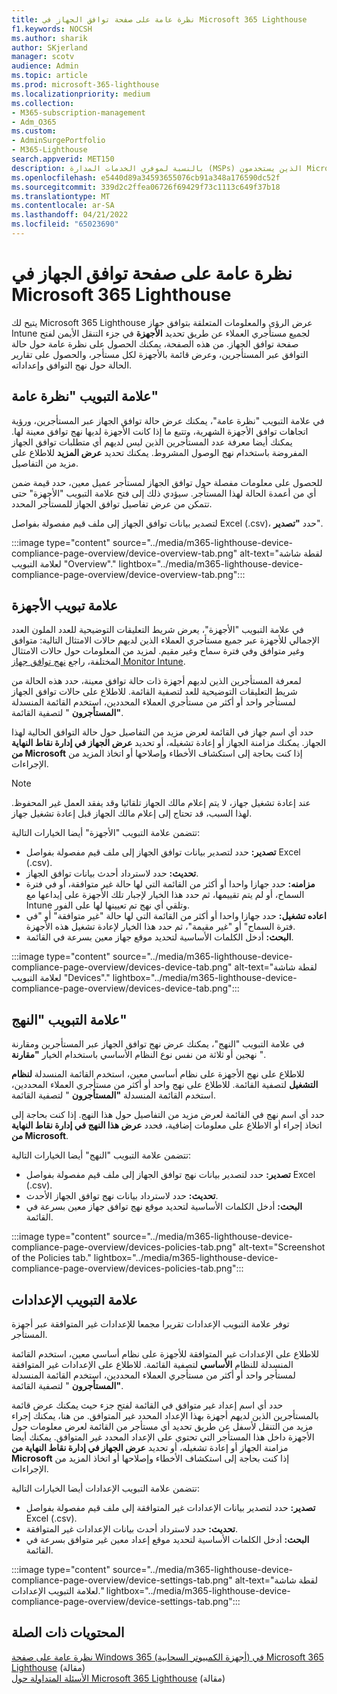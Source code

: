```yaml
---
title: نظرة عامة على صفحة توافق الجهاز في Microsoft 365 Lighthouse
f1.keywords: NOCSH
ms.author: sharik
author: SKjerland
manager: scotv
audience: Admin
ms.topic: article
ms.prod: microsoft-365-lighthouse
ms.localizationpriority: medium
ms.collection:
- M365-subscription-management
- Adm_O365
ms.custom:
- AdminSurgePortfolio
- M365-Lighthouse
search.appverid: MET150
description: بالنسبة لموفري الخدمات المدارة (MSPs) الذين يستخدمون Microsoft 365 Lighthouse، تعرف على صفحة توافق الجهاز.
ms.openlocfilehash: e5440d89a34593655076cb91a348a176590dc52f
ms.sourcegitcommit: 339d2c2ffea06726f69429f73c1113c649f37b18
ms.translationtype: MT
ms.contentlocale: ar-SA
ms.lasthandoff: 04/21/2022
ms.locfileid: "65023690"
---
```

# <a name="overview-of-the-device-compliance-page-in-microsoft-365-lighthouse"></a>نظرة عامة على صفحة توافق الجهاز في Microsoft 365 Lighthouse

يتيح لك Microsoft 365 Lighthouse عرض الرؤى والمعلومات المتعلقة بتوافق جهاز Intune لجميع مستأجري العملاء عن طريق تحديد **الأجهزة** في جزء التنقل الأيمن لفتح صفحة توافق الجهاز. من هذه الصفحة، يمكنك الحصول على نظرة عامة حول حالة التوافق عبر المستأجرين، وعرض قائمة بالأجهزة لكل مستأجر، والحصول على تقارير الحالة حول نهج التوافق وإعداداته.

## <a name="overview-tab"></a>علامة التبويب "نظرة عامة"  
  
في علامة التبويب "نظرة عامة"، يمكنك عرض حالة توافق الجهاز عبر المستأجرين، ورؤية اتجاهات توافق الأجهزة الشهرية، وتتبع ما إذا كانت الأجهزة لديها نهج توافق معينة لها. يمكنك أيضا معرفة عدد المستأجرين الذين ليس لديهم أي متطلبات توافق الجهاز المفروضة باستخدام نهج الوصول المشروط. يمكنك تحديد **عرض المزيد** للاطلاع على مزيد من التفاصيل.

للحصول على معلومات مفصلة حول توافق الجهاز لمستأجر عميل معين، حدد قيمة ضمن أي من أعمدة الحالة لهذا المستأجر. سيؤدي ذلك إلى فتح علامة التبويب "الأجهزة" حتى تتمكن من عرض تفاصيل توافق الجهاز للمستأجر المحدد.

لتصدير بيانات توافق الجهاز إلى ملف قيم مفصولة بفواصل Excel (.csv)، حدد **"تصدير**".

:::image type="content" source="../media/m365-lighthouse-device-compliance-page-overview/device-overview-tab.png" alt-text="لقطة شاشة لعلامة التبويب &quot;Overview&quot;." lightbox="../media/m365-lighthouse-device-compliance-page-overview/device-overview-tab.png":::

## <a name="devices-tab"></a>علامة تبويب الأجهزة

في علامة التبويب "الأجهزة"، يعرض شريط التعليقات التوضيحية للعدد الملون العدد الإجمالي للأجهزة عبر جميع مستأجري العملاء الذين لديهم حالات الامتثال التالية: متوافق وغير متوافق وفي فترة سماح وغير مقيم. لمزيد من المعلومات حول حالات الامتثال المختلفة، راجع [نهج توافق جهاز Monitor Intune](/mem/intune/protect/compliance-policy-monitor).

لمعرفة المستأجرين الذين لديهم أجهزة ذات حالة توافق معينة، حدد هذه الحالة من شريط التعليقات التوضيحية للعد لتصفية القائمة. للاطلاع على حالات توافق الجهاز لمستأجر واحد أو أكثر من مستأجري العملاء المحددين، استخدم القائمة المنسدلة **"المستأجرون** " لتصفية القائمة.

حدد أي اسم جهاز في القائمة لعرض مزيد من التفاصيل حول حالة التوافق الحالية لهذا الجهاز. يمكنك مزامنة الجهاز أو إعادة تشغيله، أو تحديد **عرض الجهاز في إدارة نقاط النهاية من Microsoft** إذا كنت بحاجة إلى استكشاف الأخطاء وإصلاحها أو اتخاذ المزيد من الإجراءات.

> [!NOTE]
> عند إعادة تشغيل جهاز، لا يتم إعلام مالك الجهاز تلقائيا وقد يفقد العمل غير المحفوظ. لهذا السبب، قد تحتاج إلى إعلام مالك الجهاز قبل إعادة تشغيل جهاز.

تتضمن علامة التبويب "الأجهزة" أيضا الخيارات التالية:

- **تصدير:** حدد لتصدير بيانات توافق الجهاز إلى ملف قيم مفصولة بفواصل Excel (.csv).
- **تحديث:** حدد لاسترداد أحدث بيانات توافق الجهاز.
- **مزامنه:** حدد جهازا واحدا أو أكثر من القائمة التي لها حالة غير متوافقة، أو في فترة السماح، أو لم يتم تقييمها، ثم حدد هذا الخيار لإجبار تلك الأجهزة على إيداعها مع Intune وتلقي أي نهج تم تعيينها لها على الفور.
- **اعاده تشغيل:** حدد جهازا واحدا أو أكثر من القائمة التي لها حالة "غير متوافقة" أو "في فترة السماح" أو "غير مقيمة"، ثم حدد هذا الخيار لإعادة تشغيل هذه الأجهزة.
- **البحث:** أدخل الكلمات الأساسية لتحديد موقع جهاز معين بسرعة في القائمة.
 
:::image type="content" source="../media/m365-lighthouse-device-compliance-page-overview/devices-device-tab.png" alt-text="لقطة شاشة لعلامة التبويب &quot;Devices&quot;." lightbox="../media/m365-lighthouse-device-compliance-page-overview/devices-device-tab.png":::

## <a name="policies-tab"></a>علامة التبويب "النهج"

في علامة التبويب "النهج"، يمكنك عرض نهج توافق الجهاز عبر المستأجرين ومقارنة نهجين أو ثلاثة من نفس نوع النظام الأساسي باستخدام الخيار **"مقارنة** ".

للاطلاع على نهج الأجهزة على نظام أساسي معين، استخدم القائمة المنسدلة **لنظام التشغيل** لتصفية القائمة. للاطلاع على نهج واحد أو أكثر من مستأجري العملاء المحددين، استخدم القائمة المنسدلة **"المستأجرون** " لتصفية القائمة.

حدد أي اسم نهج في القائمة لعرض مزيد من التفاصيل حول هذا النهج. إذا كنت بحاجة إلى اتخاذ إجراء أو الاطلاع على معلومات إضافية، فحدد **عرض هذا النهج في إدارة نقاط النهاية من Microsoft**.

تتضمن علامة التبويب "النهج" أيضا الخيارات التالية:

- **تصدير:** حدد لتصدير بيانات نهج توافق الجهاز إلى ملف قيم مفصولة بفواصل Excel (.csv).
- **تحديث:** حدد لاسترداد بيانات نهج توافق الجهاز الأحدث.
- **البحث:** أدخل الكلمات الأساسية لتحديد موقع نهج توافق جهاز معين بسرعة في القائمة.

:::image type="content" source="../media/m365-lighthouse-device-compliance-page-overview/devices-policies-tab.png" alt-text="Screenshot of the Policies tab." lightbox="../media/m365-lighthouse-device-compliance-page-overview/devices-policies-tab.png":::

## <a name="settings-tab"></a>علامة التبويب الإعدادات

توفر علامة التبويب الإعدادات تقريرا مجمعا للإعدادات غير المتوافقة عبر أجهزة المستأجر. 

للاطلاع على الإعدادات غير المتوافقة للأجهزة على نظام أساسي معين، استخدم القائمة المنسدلة للنظام **الأساسي** لتصفية القائمة. للاطلاع على الإعدادات غير المتوافقة لمستأجر واحد أو أكثر من مستأجري العملاء المحددين، استخدم القائمة المنسدلة **"المستأجرون** " لتصفية القائمة.

حدد أي اسم إعداد غير متوافق في القائمة لفتح جزء حيث يمكنك عرض قائمة بالمستأجرين الذين لديهم أجهزة بهذا الإعداد المحدد غير المتوافق. من هنا، يمكنك إجراء مزيد من التنقل لأسفل عن طريق تحديد أي مستأجر من القائمة لعرض معلومات حول الأجهزة داخل هذا المستأجر التي تحتوي على الإعداد المحدد غير المتوافق. يمكنك أيضا مزامنة الجهاز أو إعادة تشغيله، أو تحديد **عرض الجهاز في إدارة نقاط النهاية من Microsoft** إذا كنت بحاجة إلى استكشاف الأخطاء وإصلاحها أو اتخاذ المزيد من الإجراءات.

تتضمن علامة التبويب الإعدادات أيضا الخيارات التالية:

- **تصدير:** حدد لتصدير بيانات الإعدادات غير المتوافقة إلى ملف قيم مفصولة بفواصل Excel (.csv).
- **تحديث:** حدد لاسترداد أحدث بيانات الإعدادات غير المتوافقة.
- **البحث:** أدخل الكلمات الأساسية لتحديد موقع إعداد معين غير متوافق بسرعة في القائمة.

:::image type="content" source="../media/m365-lighthouse-device-compliance-page-overview/device-settings-tab.png" alt-text="لقطة شاشة لعلامة التبويب الإعدادات." lightbox="../media/m365-lighthouse-device-compliance-page-overview/device-settings-tab.png":::

## <a name="related-content"></a>المحتويات ذات الصلة

[نظرة عامة على صفحة Windows 365 (أجهزة الكمبيوتر السحابية) في Microsoft 365 Lighthouse](m365-lighthouse-win365-page-overview.md) (مقالة)\
[الأسئلة المتداولة حول Microsoft 365 Lighthouse](m365-lighthouse-faq.yml) (مقالة)
